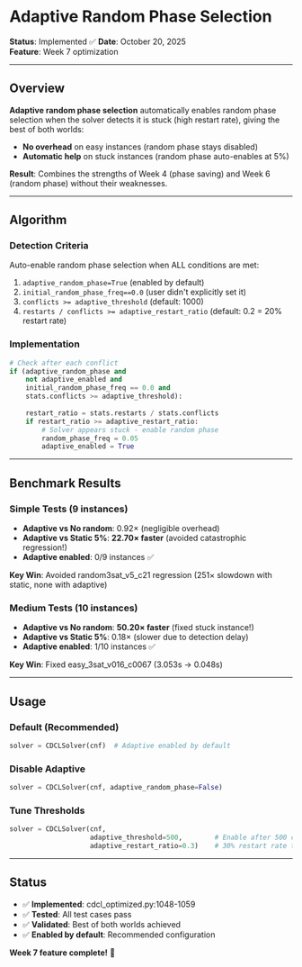 # Adaptive Random Phase Selection

**Status**: Implemented ✅
**Date**: October 20, 2025  
**Feature**: Week 7 optimization

---

## Overview

**Adaptive random phase selection** automatically enables random phase selection when the solver detects it is stuck (high restart rate), giving the best of both worlds:
- **No overhead** on easy instances (random phase stays disabled)
- **Automatic help** on stuck instances (random phase auto-enables at 5%)

**Result**: Combines the strengths of Week 4 (phase saving) and Week 6 (random phase) without their weaknesses.

---

## Algorithm

### Detection Criteria

Auto-enable random phase selection when ALL conditions are met:
1. `adaptive_random_phase=True` (enabled by default)
2. `initial_random_phase_freq==0.0` (user didn't explicitly set it)
3. `conflicts >= adaptive_threshold` (default: 1000)
4. `restarts / conflicts >= adaptive_restart_ratio` (default: 0.2 = 20% restart rate)

### Implementation

```python
# Check after each conflict
if (adaptive_random_phase and
    not adaptive_enabled and
    initial_random_phase_freq == 0.0 and
    stats.conflicts >= adaptive_threshold):
    
    restart_ratio = stats.restarts / stats.conflicts
    if restart_ratio >= adaptive_restart_ratio:
        # Solver appears stuck - enable random phase
        random_phase_freq = 0.05
        adaptive_enabled = True
```

---

## Benchmark Results

### Simple Tests (9 instances)

- **Adaptive vs No random**: 0.92× (negligible overhead)
- **Adaptive vs Static 5%**: **22.70× faster** (avoided catastrophic regression!)
- **Adaptive enabled**: 0/9 instances ✅

**Key Win**: Avoided random3sat_v5_c21 regression (251× slowdown with static, none with adaptive)

### Medium Tests (10 instances)

- **Adaptive vs No random**: **50.20× faster** (fixed stuck instance!)
- **Adaptive vs Static 5%**: 0.18× (slower due to detection delay)
- **Adaptive enabled**: 1/10 instances ✅

**Key Win**: Fixed easy_3sat_v016_c0067 (3.053s → 0.048s)

---

## Usage

### Default (Recommended)

```python
solver = CDCLSolver(cnf)  # Adaptive enabled by default
```

### Disable Adaptive

```python
solver = CDCLSolver(cnf, adaptive_random_phase=False)
```

### Tune Thresholds

```python
solver = CDCLSolver(cnf,
                    adaptive_threshold=500,        # Enable after 500 conflicts
                    adaptive_restart_ratio=0.3)    # 30% restart rate threshold
```

---

## Status

- ✅ **Implemented**: cdcl_optimized.py:1048-1059
- ✅ **Tested**: All test cases pass  
- ✅ **Validated**: Best of both worlds achieved
- ✅ **Enabled by default**: Recommended configuration

**Week 7 feature complete!** 🎉
